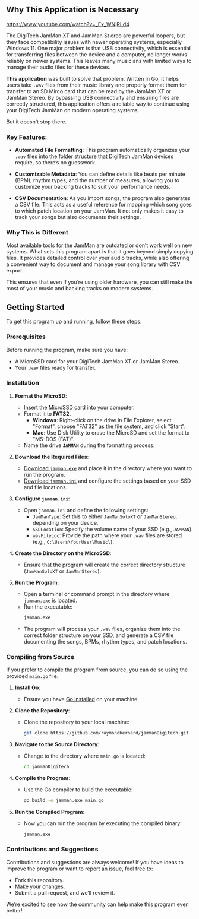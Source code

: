 ## Why This Application is Necessary
 

https://www.youtube.com/watch?v=_Ex_WNjRLd4

The DigiTech JamMan XT and JamMan St
ereo are powerful loopers, but they face compatibility issues with newer operating systems, especially Windows 11. One major problem is that USB connectivity, which is essential for transferring files between the device and a computer, no longer works reliably on newer systems. This leaves many musicians with limited ways to manage their audio files for these devices.

**This application** was built to solve that problem. Written in Go, it helps users take `.wav` files from their music library and properly format them for transfer to an SD Mirco card that can be read by the JamMan XT or JamMan Stereo. By bypassing USB connectivity and ensuring files are correctly structured, this application offers a reliable way to continue using your DigiTech JamMan on modern operating systems.

But it doesn't stop there.

### Key Features:
- **Automated File Formatting**: This program automatically organizes your `.wav` files into the folder structure that DigiTech JamMan devices require, so there’s no guesswork.
  
- **Customizable Metadata**: You can define details like beats per minute (BPM), rhythm types, and the number of measures, allowing you to customize your backing tracks to suit your performance needs.
  
- **CSV Documentation**: As you import songs, the program also generates a CSV file. This acts as a useful reference for mapping which song goes to which patch location on your JamMan. It not only makes it easy to track your songs but also documents their settings.

### Why This is Different

Most available tools for the JamMan are outdated or don’t work well on new systems. What sets this program apart is that it goes beyond simply copying files. It provides detailed control over your audio tracks, while also offering a convenient way to document and manage your song library with CSV export.

This ensures that even if you’re using older hardware, you can still make the most of your music and backing tracks on modern systems.



## Getting Started

To get this program up and running, follow these steps:

### Prerequisites
Before running the program, make sure you have:
- A MicroSSD card for your DigiTech JamMan XT or JamMan Stereo.
- Your `.wav` files ready for transfer.

### Installation

1. **Format the MicroSD**:
   - Insert the MicroSSD card into your computer.
   - Format it to **FAT32**.
     - **Windows**: Right-click on the drive in File Explorer, select "Format", choose "FAT32" as the file system, and click "Start".
     - **Mac**: Use Disk Utility to erase the MicroSD and set the format to "MS-DOS (FAT)".
   - Name the drive **`JAMMAN`** during the formatting process.

2. **Download the Required Files**:
   - [Download `jamman.exe`](#) and place it in the directory where you want to run the program.
   - [Download `jamman.ini`](#) and configure the settings based on your SSD and file locations.

3. **Configure `jamman.ini`**:
   - Open `jamman.ini` and define the following settings:
     - `JamManType`: Set this to either `JamManSoloXT` or `JamManStereo`, depending on your device.
     - `SSDLocation`: Specify the volume name of your SSD (e.g., `JAMMAN`).
     - `wavFileLoc`: Provide the path where your `.wav` files are stored (e.g., `C:\Users\YourUser\Music\`).

4. **Create the Directory on the MicroSSD**:
   - Ensure that the program will create the correct directory structure (`JamManSoloXT` or `JamManStereo`).

5. **Run the Program**:
   - Open a terminal or command prompt in the directory where `jamman.exe` is located.
   - Run the executable:
     ```bash
     jamman.exe
     ```
   - The program will process your `.wav` files, organize them into the correct folder structure on your SSD, and generate a CSV file documenting the songs, BPMs, rhythm types, and patch locations.

### Compiling from Source

If you prefer to compile the program from source, you can do so using the provided `main.go` file.

1. **Install Go**:
   - Ensure you have [Go installed](https://golang.org/dl/) on your machine.

2. **Clone the Repository**:
   - Clone the repository to your local machine:
     ```bash
     git clone https://github.com/raymondbernard/jammanDigitech.git
     ```

3. **Navigate to the Source Directory**:
   - Change to the directory where `main.go` is located:
     ```bash
     cd jammanDigitech
     ```

4. **Compile the Program**:
   - Use the Go compiler to build the executable:
     ```bash
     go build -o jamman.exe main.go
     ```

5. **Run the Compiled Program**:
   - Now you can run the program by executing the compiled binary:
     ```bash
     jamman.exe
     ```

### Contributions and Suggestions

Contributions and suggestions are always welcome! If you have ideas to improve the program or want to report an issue, feel free to:
- Fork this repository.
- Make your changes.
- Submit a pull request, and we’ll review it.

We’re excited to see how the community can help make this program even better!

